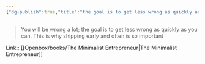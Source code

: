 ```yaml
---
{"dg-publish":true,"title":"the goal is to get less wrong as quickly as you can","tags":["quotes"],"date":"2024-04-02T09:04:01+03:00","modified_at":"2024-07-25T11:28:54+03:00","aliases":"the goal is to get less wrong as quickly as you can","dg-path":"/quotes/202404020906.md","permalink":"/quotes/202404020906/","dgPassFrontmatter":true}
---
```



> You will be wrong a lot; the goal is to get less wrong as quickly as you can. This is why shipping early and often is so important 

Link:: [[Openbox/books/The Minimalist Entrepreneur\|The Minimalist Entrepreneur]]
